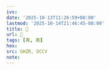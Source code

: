 ```yaml
---
ivs:
date: '2025-10-13T11:26:59+08:00'
lastmod: '2025-10-14T21:46:45-08:00'
title: 󰔱
url: 󰔱
tags: [冓, 冓]
hex: 
src: GHZR, DCCV
note:
---
```

